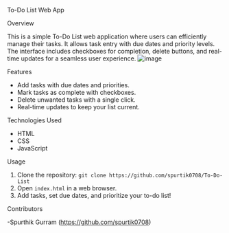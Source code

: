 To-Do List Web App

Overview

This is a simple To-Do List web application where users can efficiently manage their tasks. It allows task entry with due dates and priority levels. The interface includes checkboxes for completion, delete buttons, and real-time updates for a seamless user experience.
![image](https://github.com/spurtik0708/To-Do-List/assets/118597103/34884843-75a3-40af-ae31-20335e8f988f)


Features

- Add tasks with due dates and priorities.
- Mark tasks as complete with checkboxes.
- Delete unwanted tasks with a single click.
- Real-time updates to keep your list current.

Technologies Used

- HTML
- CSS
- JavaScript

Usage

1. Clone the repository: `git clone https://github.com/spurtik0708/To-Do-List`
2. Open `index.html` in a web browser.
3. Add tasks, set due dates, and prioritize your to-do list!

Contributors

-Spurthik Gurram (https://github.com/spurtik0708)
